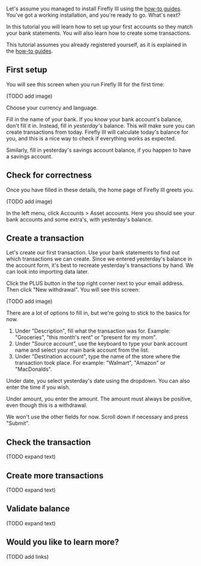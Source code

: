 Let's assume you managed to install Firefly III using the [how-to guides](../../how-to/index.md). You've got a working installation, and you're ready to go. What's next?

In this tutorial you will learn how to set up your first accounts so they match your bank statements. You will also learn how to create some transactions.

This tutorial assumes you already registered yourself, as it is explained in the [how-to guides](../../how-to/index.md).

## First setup 

You will see this screen when you run Firefly III for the first time:

(TODO add image)

Choose your currency and language.

Fill in the name of your bank. If you know your bank account's balance, don't fill it in. Instead, fill in *yesterday's* balance. This will make sure you can create transactions from today.  Firefly III will calculate today's balance for you, and this is a nice way to check if everything works as expected.

Similarly, fill in yesterday's savings account balance, if you happen to have a savings account.

## Check for correctness

Once you have filled in these details, the home page of Firefly III greets you.

(TODO add image)

In the left menu, click Accounts > Asset accounts. Here you should see your bank accounts and some extra's, with yesterday's balance.

## Create a transaction

Let's create our first transaction. Use your bank statements to find out which transactions we can create. Since we entered yesterday's balance in the account form,
it's best to recreate yesterday's transactions by hand. We can look into importing data later. 

Click the PLUS button in the top right corner next to your email address. Then click "New withdrawal". You will see this screen:

(TODO add image)

There are a lot of options to fill in, but we're going to stick to the basics for now.

1. Under "Description", fill what the transaction was for. Example: "Groceries", "this month's rent" or "present for my mom".
2. Under "Source account", use the keyboard to type your bank account name and select your main bank account from the list.
3. Under "Destination account", type the name of the store where the transaction took place. For example: "Walmart", "Amazon" or "MacDonalds".

Under date, you select yesterday's date using the dropdown. You can also enter the time if you wish.

Under amount, you enter the amount. The amount must always be positive, even though this is a withdrawal.

We won't use the other fields for now. Scroll down if necessary and press "Submit".

## Check the transaction

(TODO expand text)

## Create more transactions

(TODO expand text)

## Validate balance

(TODO expand text)

## Would you like to learn more?

(TODO add links)
